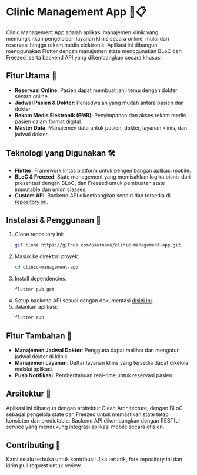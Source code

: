 # Clinic Management App 🏥📋  
Clinic Management App adalah aplikasi manajemen klinik yang memungkinkan pengelolaan layanan klinis secara online, mulai dari reservasi hingga rekam medis elektronik. Aplikasi ini dibangun menggunakan Flutter dengan manajemen state menggunakan BLoC dan Freezed, serta backend API yang dikembangkan secara khusus.

## Fitur Utama 🔑
- **Reservasi Online**: Pasien dapat membuat janji temu dengan dokter secara online.
- **Jadwal Pasien & Dokter**: Penjadwalan yang mudah antara pasien dan dokter.
- **Rekam Medis Elektronik (EMR)**: Penyimpanan dan akses rekam medis pasien dalam format digital.
- **Master Data**: Manajemen data untuk pasien, dokter, layanan klinis, dan jadwal dokter.

## Teknologi yang Digunakan 🛠️
- **Flutter**: Framework lintas platform untuk pengembangan aplikasi mobile.
- **BLoC & Freezed**: State management yang memisahkan logika bisnis dari presentasi dengan BLoC, dan Freezed untuk pembuatan state immutable dan union classes.
- **Custom API**: Backend API dikembangkan sendiri dan tersedia di [repository ini](https://github.com/FernandJerico/be-clinic-management).

## Instalasi & Penggunaan 🚀
1. Clone repository ini:
   ```bash
   git clone https://github.com/username/clinic-management-app.git
2. Masuk ke direktori proyek:
   ```bash
   cd clinic-management-app
3. Install dependencies:
    ```bash
    flutter pub get
4. Setup backend API sesuai dengan dokumentasi [disini ini](https://github.com/FernandJerico/be-clinic-management).
5. Jalankan aplikasi:
   ```bash
   flutter run

## Fitur Tambahan 📱
- **Manajemen Jadwal Dokter**: Pengguna dapat melihat dan mengatur jadwal dokter di klinik.
- **Manajemen Layanan**: Daftar layanan klinis yang tersedia dapat dikelola melalui aplikasi.
- **Push Notifikasi**: Pemberitahuan real-time untuk reservasi pasien.

## Arsitektur 🔧
Aplikasi ini dibangun dengan arsitektur Clean Architecture, dengan BLoC sebagai pengelola state dan Freezed untuk memastikan state tetap konsisten dan predictable. Backend API dikembangkan dengan RESTful service yang mendukung integrasi aplikasi mobile secara efisien.

## Contributing 🤝
Kami selalu terbuka untuk kontribusi! Jika tertarik, fork repository ini dan kirim pull request untuk review.
